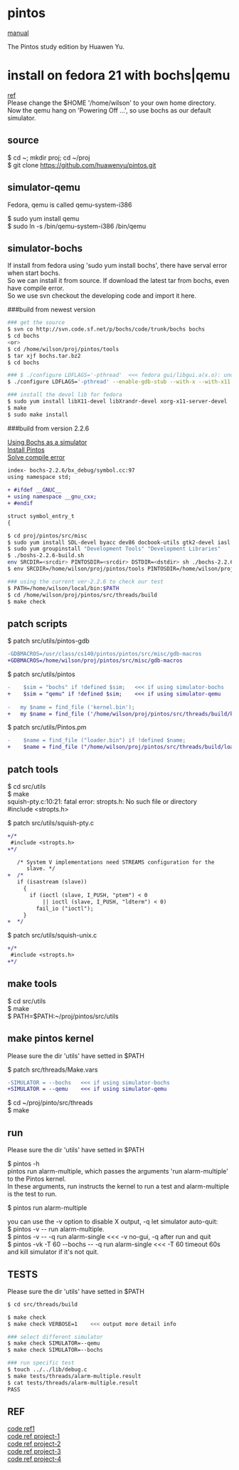 pintos
======
[manual](http://web.stanford.edu/class/cs140/projects/pintos/pintos.html)  
  
The Pintos study edition by Huawen Yu.  

install on fedora 21 with bochs|qemu
====================================

[ref](https://pintosiiith.wordpress.com/2012/09/13/install-pintos-with-qemu/)  
Please change the $HOME '/home/wilson' to your own home directory.  
Now the qemu hang on 'Powering Off ...', so use bochs as our default simulator.

source
------
$ cd ~; mkdir proj; cd ~/proj  
$ git clone https://github.com/huawenyu/pintos.git  

simulator-qemu
--------------
Fedora, qemu is called qemu-system-i386  
  
$ sudo yum install qemu  
$ sudo ln -s /bin/qemu-system-i386 /bin/qemu  

simulator-bochs
---------------
If install from fedora using 'sudo yum install bochs', there have serval error when start bochs.  
So we can install it from source. If download the latest tar from bochs, even have compile error.  
So we use svn checkout the developing code and import it here.  

###build from newest version

```bash
### get the source
$ svn co http://svn.code.sf.net/p/bochs/code/trunk/bochs bochs
$ cd bochs
<or>
$ cd /home/wilson/proj/pintos/tools
$ tar xjf bochs.tar.bz2
$ cd bochs

### $ ./configure LDFLAGS='-pthread'  <<< fedora gui/libgui.a(x.o): undefined reference to symbol 'XSetForeground'
$ ./configure LDFLAGS='-pthread' --enable-gdb-stub --with-x --with-x11 --with-term --with-nogui

### install the devel lib for fedora
$ sudo yum install libX11-devel libXrandr-devel xorg-x11-server-devel
$ make
$ sudo make install
```

###build from version 2.2.6

[Using Bochs as a simulator](http://courses.mpi-sws.org/os-ss13/assignments/pintos/pintos_13.html)  
[Install Pintos](http://web.stanford.edu/class/cs140/projects/pintos/pintos_12.html#SEC167)  
[Solve compile error](http://blog.csdn.net/geeker_12/article/details/11409009)

```diff
index- bochs-2.2.6/bx_debug/symbol.cc:97
using namespace std;  
  
+ #ifdef __GNUC__
+ using namespace __gnu_cxx;
+ #endif

struct symbol_entry_t
{
```

```sh
$ cd proj/pintos/src/misc
$ sudo yum install SDL-devel byacc dev86 docbook-utils gtk2-devel iasl libXpm-devel libXt-devel readline-devel svgalib-devel
$ sudo yum groupinstall "Development Tools" "Development Libraries"
$ ./boshs-2.2.6-build.sh
env SRCDIR=<srcdir> PINTOSDIR=<srcdir> DSTDIR=<dstdir> sh ./bochs-2.2.6-build.sh
$ env SRCDIR=/home/wilson/proj/pintos/tools PINTOSDIR=/home/wilson/proj/pintos DSTDIR=/home/wilson/local sh ./bochs-2.2.6-build.sh

### using the current ver-2.2.6 to check our test
$ PATH=/home/wilson/local/bin:$PATH
$ cd /home/wilson/proj/pintos/src/threads/build
$ make check
```

patch scripts
-------------
$ patch src/utils/pintos-gdb  
```diff
-GDBMACROS=/usr/class/cs140/pintos/pintos/src/misc/gdb-macros
+GDBMACROS=/home/wilson/proj/pintos/src/misc/gdb-macros
```
  
$ patch src/utils/pintos  
```diff
-    $sim = "bochs" if !defined $sim;   <<< if using simulator-bochs
+    $sim = "qemu" if !defined $sim;    <<< if using simulator-qemu
  
-	my $name = find_file ('kernel.bin');
+	my $name = find_file ('/home/wilson/proj/pintos/src/threads/build/kernel.b<
```
  
$ patch src/utils/Pintos.pm  
```diff
-    $name = find_file ("loader.bin") if !defined $name;
+    $name = find_file ("/home/wilson/proj/pintos/src/threads/build/loader.bin") if !defined $name;
```

patch tools
-----------
$ cd src/utils  
$ make  
squish-pty.c:10:21: fatal error: stropts.h: No such file or directory  
 #include <stropts.h>  
  
$ patch src/utils/squish-pty.c  
```diff
+/*
 #include <stropts.h>
+*/

   /* System V implementations need STREAMS configuration for the
      slave. */
+  /*
   if (isastream (slave))
     {
       if (ioctl (slave, I_PUSH, "ptem") < 0
           || ioctl (slave, I_PUSH, "ldterm") < 0)
         fail_io ("ioctl");
     }
+  */
```
  
$ patch src/utils/squish-unix.c  
```diff
+/*
 #include <stropts.h>
+*/
```
  
make tools
----------
$ cd src/utils  
$ make  
$ PATH=$PATH:~/proj/pintos/src/utils  


make pintos kernel
------------------
Please sure the dir 'utils' have setted in $PATH  

$ patch src/threads/Make.vars  
```diff
-SIMULATOR = --bochs   <<< if using simulator-bochs
+SIMULATOR = --qemu    <<< if using simulator-qemu
```
  
$ cd ~/proj/pinto/src/threads  
$ make  

run
---
Please sure the dir 'utils' have setted in $PATH  

$ pintos -h  
pintos run alarm-multiple, which passes the arguments 'run alarm-multiple' to the Pintos kernel.  
In these arguments, run instructs the kernel to run a test and alarm-multiple is the test to run.  

$ pintos run alarm-multiple  

you can use the -v option to disable X output, -q let simulator auto-quit:  
$ pintos -v -- run alarm-multiple.  
$ pintos -v -- -q run alarm-single   <<< -v no-gui, -q after run and quit  
$ pintos -vk -T 60 --bochs -- -q run alarm-single    <<< -T 60 timeout 60s and kill simulator if it's not quit.  

TESTS
-----
Please sure the dir 'utils' have setted in $PATH  

```bash
$ cd src/threads/build

$ make check
$ make check VERBOSE=1    <<< output more detail info

### select different simulator
$ make check SIMULATOR=--qemu
$ make check SIMULATOR=--bochs

### run specific test
$ touch ../../lib/debug.c
$ make tests/threads/alarm-multiple.result
$ cat tests/threads/alarm-multiple.result
PASS
```

REF
---
[code ref1](https://code.google.com/p/jawpintos/source/checkout)  
[code ref project-1](https://github.com/ryantimwilson/Pintos-Project-1)  
[code ref project-2](https://github.com/ryantimwilson/Pintos-Project-2)  
[code ref project-3](https://github.com/ryantimwilson/Pintos-Project-3)  
[code ref project-4](https://github.com/ryantimwilson/Pintos-Project-4)  


